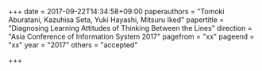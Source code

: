 +++
date = 2017-09-22T14:34:58+09:00
paperauthors = "Tomoki Aburatani, Kazuhisa Seta, Yuki Hayashi, Mitsuru Iked"
papertitle = "Diagnosing Learning Attitudes of Thinking Between the Lines"
direction = "Asia Conference of Information System 2017"
pagefrom = "xx"
pageend = "xx"
year = "2017"
others = "accepted"

+++
